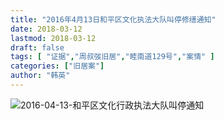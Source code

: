 ```yaml
---
title: "2016年4月13日和平区文化执法大队叫停修缮通知"
date: 2018-03-12
lastmod: 2018-03-12
draft: false
tags: [ "证据","周叔弢旧居","睦南道129号","案情" ]
categories: ["旧居案"]
author: "韩英"
---
```


![2016-04-13-和平区文化行政执法大队叫停通知](../../img/2016-04-13-和平区文化行政执法大队叫停通知.png)